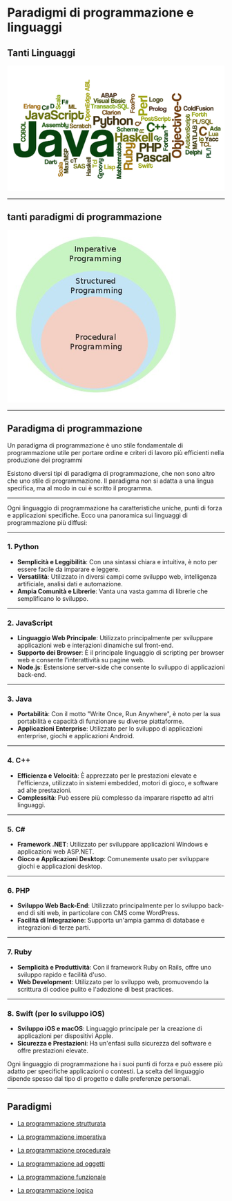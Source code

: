 # Paradigmi di programmazione e linguaggi

## Tanti Linguaggi

![linguaggi](https://raw.githubusercontent.com/maboglia/Fondamenti/master/img/linguaggi.jpg)

---

## tanti paradigmi di programmazione

![paradigmi](https://raw.githubusercontent.com/maboglia/Fondamenti/master/img/paradigmi.jpg)

---

## Paradigma di programmazione

Un paradigma di programmazione è uno stile fondamentale di programmazione utile per portare ordine e criteri di lavoro più efficienti nella produzione dei programmi 

Esistono diversi tipi di paradigma di programmazione, che non sono altro che uno stile di programmazione. Il paradigma non si adatta a una lingua specifica, ma al modo in cui è scritto il programma. 

---

Ogni linguaggio di programmazione ha caratteristiche uniche, punti di forza e applicazioni specifiche. Ecco una panoramica sui linguaggi di programmazione più diffusi:

---

### 1. Python

- **Semplicità e Leggibilità**: Con una sintassi chiara e intuitiva, è noto per essere facile da imparare e leggere.
- **Versatilità**: Utilizzato in diversi campi come sviluppo web, intelligenza artificiale, analisi dati e automazione.
- **Ampia Comunità e Librerie**: Vanta una vasta gamma di librerie che semplificano lo sviluppo.

---

### 2. JavaScript

- **Linguaggio Web Principale**: Utilizzato principalmente per sviluppare applicazioni web e interazioni dinamiche sul front-end.
- **Supporto dei Browser**: È il principale linguaggio di scripting per browser web e consente l'interattività su pagine web.
- **Node.js**: Estensione server-side che consente lo sviluppo di applicazioni back-end.

---

### 3. Java

- **Portabilità**: Con il motto "Write Once, Run Anywhere", è noto per la sua portabilità e capacità di funzionare su diverse piattaforme.
- **Applicazioni Enterprise**: Utilizzato per lo sviluppo di applicazioni enterprise, giochi e applicazioni Android.

---

### 4. C++

- **Efficienza e Velocità**: È apprezzato per le prestazioni elevate e l'efficienza, utilizzato in sistemi embedded, motori di gioco, e software ad alte prestazioni.
- **Complessità**: Può essere più complesso da imparare rispetto ad altri linguaggi.

---

### 5. C#

- **Framework .NET**: Utilizzato per sviluppare applicazioni Windows e applicazioni web ASP.NET.
- **Gioco e Applicazioni Desktop**: Comunemente usato per sviluppare giochi e applicazioni desktop.

---

### 6. PHP

- **Sviluppo Web Back-End**: Utilizzato principalmente per lo sviluppo back-end di siti web, in particolare con CMS come WordPress.
- **Facilità di Integrazione**: Supporta un'ampia gamma di database e integrazioni di terze parti.

---

### 7. Ruby

- **Semplicità e Produttività**: Con il framework Ruby on Rails, offre uno sviluppo rapido e facilità d'uso.
- **Web Development**: Utilizzato per lo sviluppo web, promuovendo la scrittura di codice pulito e l'adozione di best practices.

---

### 8. Swift (per lo sviluppo iOS)

- **Sviluppo iOS e macOS**: Linguaggio principale per la creazione di applicazioni per dispositivi Apple.
- **Sicurezza e Prestazioni**: Ha un'enfasi sulla sicurezza del software e offre prestazioni elevate.

Ogni linguaggio di programmazione ha i suoi punti di forza e può essere più adatto per specifiche applicazioni o contesti. La scelta del linguaggio dipende spesso dal tipo di progetto e dalle preferenze personali.

---
## Paradigmi

* [La programmazione strutturata](https://github.com/maboglia/Fondamenti/blob/master/003_Strutturata.md)

* [La programmazione imperativa](https://github.com/maboglia/Fondamenti/blob/master/003_Imperativa.md)

* [La programmazione procedurale](https://github.com/maboglia/Fondamenti/blob/master/003_Procedurale.md)

* [La programmazione ad oggetti](https://github.com/maboglia/Fondamenti/blob/master/005_OOP.md)

* [La programmazione funzionale](https://github.com/maboglia/Fondamenti/blob/master/003_Funzionale.md)

* [La programmazione logica](https://github.com/maboglia/Fondamenti/blob/master/003_Programmazione_logica.md)
